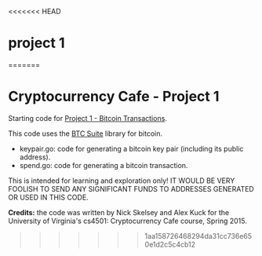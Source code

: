 <<<<<<< HEAD
# project 1
=======
# Cryptocurrency Cafe - Project 1

Starting code for [Project 1 - Bitcoin Transactions](http://bitcoin-class.org/pages/project1.html).

This code uses the [BTC Suite](https://github.com/btcsuite) library for
bitcoin.

- keypair.go: code for generating a bitcoin key pair (including its public address).
- spend.go: code for generating a bitcoin transaction.

This is intended for learning and exploration only!  IT WOULD BE VERY
FOOLISH TO SEND ANY SIGNIFICANT FUNDS TO ADDRESSES GENERATED OR USED IN
THIS CODE.

**Credits:** the code was written by Nick Skelsey and Alex Kuck for the
University of Virginia's cs4501: Cryptocurrency Cafe course, Spring
2015.
>>>>>>> 1aa158726468294da31cc736e650e1d2c5c4cb12
